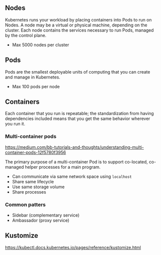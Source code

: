 ## Nodes

Kubernetes runs your workload by placing containers into Pods to run on Nodes. A node may be a virtual or physical machine, depending on the cluster. Each node contains the services necessary to run Pods, managed by the control plane.

- Max 5000 nodes per cluster

## Pods

Pods are the smallest deployable units of computing that you can create and manage in Kubernetes.

- Max 100 pods per node

## Containers

Each container that you run is repeatable; the standardization from having dependencies included means that you get the same behavior wherever you run it.

### Multi-container pods

https://medium.com/bb-tutorials-and-thoughts/understanding-multi-container-pods-12f5780f3956

The primary purpose of a multi-container Pod is to support co-located, co-managed helper processes for a main program.

- Can communicate via same network space using `localhost`
- Share same lifecycle
- Use same storage volume
- Share processes

### Common patters

- Sidebar (complementary service)
- Ambassador (proxy service)

## Kustomize

https://kubectl.docs.kubernetes.io/pages/reference/kustomize.html
